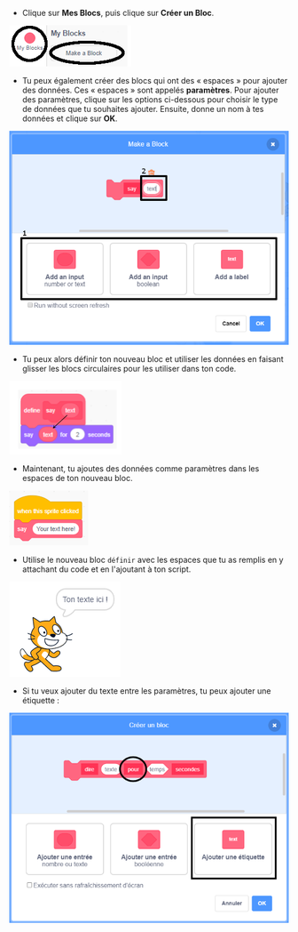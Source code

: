+ Clique sur **Mes Blocs**, puis clique sur **Créer un Bloc**.

![Mes Blocs](images/my-blocks-annotated.png)

+ Tu peux également créer des blocs qui ont des « espaces » pour ajouter des données. Ces « espaces » sont appelés **paramètres**. Pour ajouter des paramètres, clique sur les options ci-dessous pour choisir le type de données que tu souhaites ajouter. Ensuite, donne un nom à tes données et clique sur **OK**.

![Créer un nouveau bloc avec des paramètres](images/parameter-create-annotated.png)

+ Tu peux alors définir ton nouveau bloc et utiliser les données en faisant glisser les blocs circulaires pour les utiliser dans ton code.

![Définir un nouveau bloc avec des paramètres](images/parameter-define-annotated.png)

+ Maintenant, tu ajoutes des données comme paramètres dans les espaces de ton nouveau bloc.

![Utiliser un nouveau bloc avec des paramètres](images/parameter-use.png)

+ Utilise le nouveau bloc `définir` avec les espaces que tu as remplis en y attachant du code et en l'ajoutant à ton script.

![Tester un nouveau bloc avec des paramètres](images/parameter-test.png)

+ Si tu veux ajouter du texte entre les paramètres, tu peux ajouter une étiquette :

![Créer un nouveau bloc avec des paramètres](images/parameter-label-text-annotated.png)